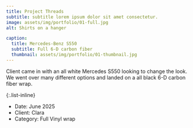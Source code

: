 ```yaml
---
title: Project Threads
subtitle: subtitle lorem ipsum dolor sit amet consectetur.
image: assets/img/portfolio/01-full.jpg
alt: Shirts on a hanger

caption:
  title: Mercedes-Benz S550
  subtitle: Full 6-D carbon fiber
  thumbnail: assets/img/portfolio/01-thumbnail.jpg
---
```

Client came in with an all white Mercedes S550 looking to change the look. We went over many different options and landed on a all black 6-D carbon fiber wrap.  

{:.list-inline}
- Date: June 2025
- Client: Clara
- Category: Full Vinyl wrap 

